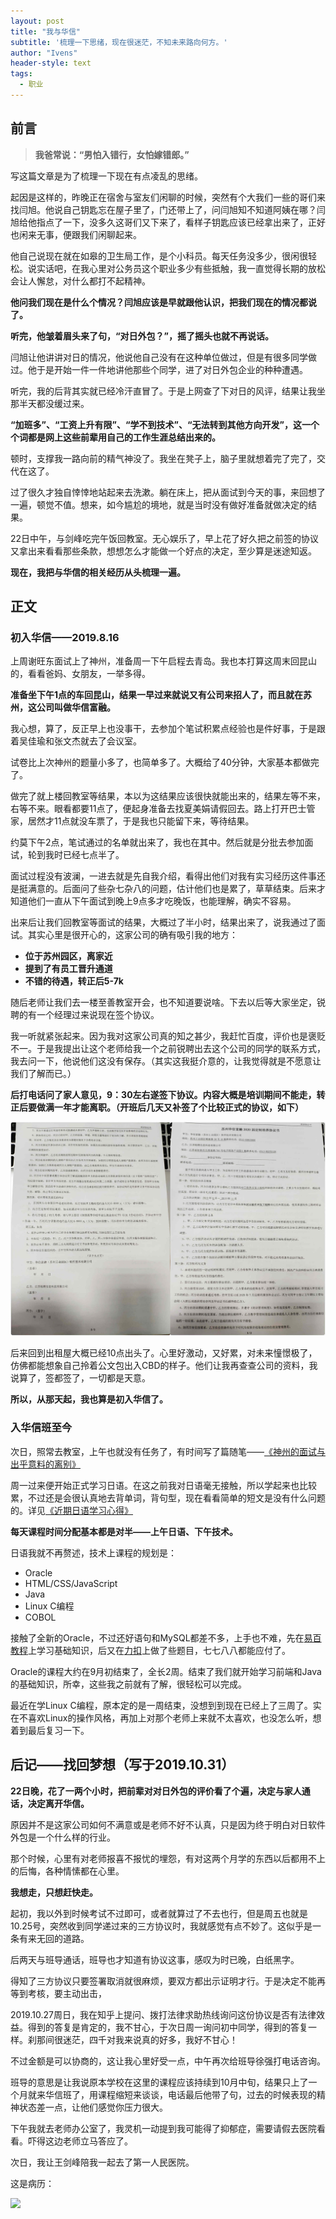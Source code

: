 ```yaml
---
layout: post
title: "我与华信"
subtitle: '梳理一下思绪，现在很迷茫，不知未来路向何方。'
author: "Ivens"
header-style: text
tags:
  - 职业
---
```

## 前言

>**我爸常说：“男怕入错行，女怕嫁错郎。”**

写这篇文章是为了梳理一下现在有点凌乱的思绪。

起因是这样的，昨晚正在宿舍与室友们闲聊的时候，突然有个大我们一些的哥们来找闫旭。他说自己钥匙忘在屋子里了，门还带上了，问闫旭知不知道阿姨在哪？闫旭给他指点了一下，没多久这哥们又下来了，看样子钥匙应该已经拿出来了，正好也闲来无事，便跟我们闲聊起来。

他自己说现在就在如皋的卫生局工作，是个小科员。每天任务没多少，很闲很轻松。说实话吧，在我心里对公务员这个职业多少有些抵触，我一直觉得长期的放松会让人懈怠，对什么都打不起精神。

**他问我们现在是什么个情况？闫旭应该是早就跟他认识，把我们现在的情况都说了。**

**听完，他皱着眉头来了句，“对日外包？”，摇了摇头也就不再说话。**

闫旭让他讲讲对日的情况，他说他自己没有在这种单位做过，但是有很多同学做过。他于是开始一件一件地讲他那些个同学，进了对日外包企业的种种遭遇。

听完，我的后背其实就已经冷汗直冒了。于是上网查了下对日的风评，结果让我坐那半天都没缓过来。

**“加班多”、“工资上升有限”、“学不到技术”、“无法转到其他方向开发”，这一个个词都是网上这些前辈用自己的工作生涯总结出来的。**

顿时，支撑我一路向前的精气神没了。我坐在凳子上，脑子里就想着完了完了，交代在这了。

过了很久才独自悻悻地站起来去洗漱。躺在床上，把从面试到今天的事，来回想了一遍，顿觉不值。想来，如今尴尬的境地，就是当时没有做好准备就做决定的结果。

22日中午，与剑峰吃完午饭回教室。无心娱乐了，早上花了好久把之前签的协议又拿出来看看那些条款，想想怎么才能做一个好点的决定，至少算是迷途知返。

**现在，我把与华信的相关经历从头梳理一遍。**

## 正文
### 初入华信——2019.8.16

上周谢旺东面试上了神州，准备周一下午启程去青岛。我也本打算这周末回昆山的，看看爸妈、女朋友，一举多得。

**准备坐下午1点的车回昆山，结果一早过来就说又有公司来招人了，而且就在苏州，这公司叫做华信富融。**

我心想，算了，反正早上也没事干，去参加个笔试积累点经验也是件好事，于是跟着吴佳瑜和张文杰就去了会议室。

试卷比上次神州的题量小多了，也简单多了。大概给了40分钟，大家基本都做完了。

做完了就上楼回教室等结果，本以为这结果应该很快就能出来的，结果左等不来，右等不来。眼看都要11点了，便起身准备去找夏美娟请假回去。路上打开巴士管家，居然才11点就没车票了，于是我也只能留下来，等待结果。

约莫下午2点，笔试通过的名单就出来了，我也在其中。然后就是分批去参加面试，轮到我时已经七点半了。

面试过程没有波澜，一进去就是先自我介绍，看得出他们对我有实习经历这件事还是挺满意的。后面问了些杂七杂八的问题，估计他们也是累了，草草结束。后来才知道他们一直从下午面试到晚上9点多才吃晚饭，也能理解，确实不容易。

出来后让我们回教室等面试的结果，大概过了半小时，结果出来了，说我通过了面试。其实心里是很开心的，这家公司的确有吸引我的地方：

+ **位于苏州园区，离家近**
+ **提到了有员工晋升通道**
+ **不错的待遇，转正后5-7k**

随后老师让我们去一楼至善教室开会，也不知道要说啥。下去以后等大家坐定，锐聘的有一个经理过来说现在签个协议。

我一听就紧张起来。因为我对这家公司真的知之甚少，我赶忙百度，评价也是褒贬不一。于是我提出让这个老师给我一个之前锐聘出去这个公司的同学的联系方式，我去问一下，他说他们这没有保存。（其实这我挺介意的，让我觉得就是不愿意让我们了解而已。）

**后打电话问了家人意见，9：30左右遂签下协议。内容大概是培训期间不能走，转正后要做满一年才能离职。（开班后几天又补签了个比较正式的协议，如下）**

![](/img/in-post/2019-10-22/a.jpg)

后来回到出租屋大概已经10点出头了。心里好激动，又好累，对未来憧憬极了，仿佛都能想象自己拎着公文包出入CBD的样子。他们让我再查查公司的资料，我说算了，签都签了，一切都是天意。

**所以，从那天起，我也算是初入华信了。**

### 入华信班至今

次日，照常去教室，上午也就没有任务了，有时间写了篇随笔——[《神州的面试与出乎意料的离别》][1]

周一过来便开始正式学习日语。在这之前我对日语毫无接触，所以学起来也比较累，不过还是会很认真地去背单词，背句型，现在看看简单的短文是没有什么问题的。详见[《近期日语学习心得》][2]

**每天课程时间分配基本都是对半——上午日语、下午技术。**

日语我就不再赘述，技术上课程的规划是：
+ Oracle
+ HTML/CSS/JavaScript
+ Java
+ Linux C编程
+ COBOL

接触了全新的Oracle，不过还好语句和MySQL都差不多，上手也不难，先在[易百教程][4]上学习基础知识，后又在[力扣][3]上做了些题目，七七八八都能应付了。

Oracle的课程大约在9月初结束了，全长2周。结束了我们就开始学习前端和Java的基础知识，所幸，这些我之前就有了解，很轻松可以完成。

最近在学Linux C编程，原本定的是一周结束，没想到到现在已经上了三周了。实在不喜欢Linux的操作风格，再加上对那个老师上来就不太喜欢，也没怎么听，想着到最后复习一下。

## 后记——找回梦想（写于2019.10.31）
**22日晚，花了一两个小时，把前辈对对日外包的评价看了个遍，决定与家人通话，决定离开华信。**

原因并不是这家公司如何不满意或是老师不好不认真，只是因为终于明白对日软件外包是一个什么样的行业。

那个时候，心里有对老师报喜不报忧的埋怨，有对这两个月学的东西以后都用不上的后悔，各种情愫都在心里。

**我想走，只想赶快走。**

起初，我以外到时候考试不过即可，或者就算过了不去也行，但是周五也就是10.25号，突然收到同学递过来的三方协议时，我就感觉有点不妙了。这似乎是一条有来无回的道路。

后两天与班导通话，班导也才知道有协议这事，感叹为时已晚，白纸黑字。

得知了三方协议只要签署取消就很麻烦，要双方都出示证明才行。于是决定不能再等到考核，要主动出击，

2019.10.27周日，我在知乎上提问、拨打法律求助热线询问这份协议是否有法律效益。得到的答复是肯定的，我不甘心，于次日周一询问初中同学，得到的答复一样。刹那间很迷茫，四千对我来说真的好多，我好不甘心！

不过金额是可以协商的，这让我心里好受一点，中午再次给班导徐强打电话咨询。

班导的意思是让我说原本学校在这里的课程应该持续到10月中旬，结果只上了一个月就来华信班了，用课程缩短来谈谈，电话最后他带了句，过去的时候表现的精神状态差一点，让他们感觉你压力很大。

下午我就去老师办公室了，我灵机一动提到我可能得了抑郁症，需要请假去医院看看。吓得这边老师立马答应了。

次日，我让王剑峰陪我一起去了第一人民医院。

这是病历：

![](../../../../img/in-post/2019-10-22/b.jpg)





[1]:https://ivens-zhang.github.io/2019/08/17/RecentlyLife/
[2]:https://ivens-zhang.github.io/2019/10/21/JapaneseLearnFeeling/
[3]:https://leetcode-cn.com/problemset/database/
[4]:https://www.yiibai.com/oracle